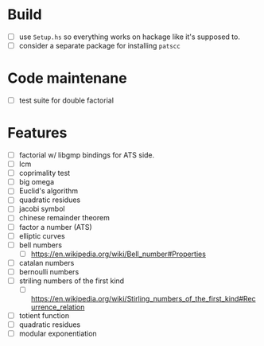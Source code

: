 # Build
- [ ] use `Setup.hs` so everything works on hackage like it's supposed to.
- [ ] consider a separate package for installing `patscc`
# Code maintenane
- [ ] test suite for double factorial
# Features
- [ ] factorial w/ libgmp bindings for ATS side.
- [ ] lcm
- [ ] coprimality test
- [ ] big omega
- [ ] Euclid's algorithm
- [ ] quadratic residues
- [ ] jacobi symbol
- [ ] chinese remainder theorem
- [ ] factor a number (ATS)
- [ ] elliptic curves
- [ ] bell numbers
  - [ ] https://en.wikipedia.org/wiki/Bell_number#Properties
- [ ] catalan numbers
- [ ] bernoulli numbers
- [ ] striling numbers of the first kind
  - [ ] https://en.wikipedia.org/wiki/Stirling_numbers_of_the_first_kind#Recurrence_relation
- [ ] totient function
- [ ] quadratic residues
- [ ] modular exponentiation

